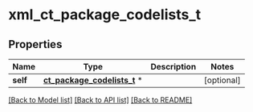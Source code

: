 # xml_ct_package_codelists_t

## Properties
Name | Type | Description | Notes
------------ | ------------- | ------------- | -------------
**self** | [**ct_package_codelists_t**](ct_package_codelists.md) \* |  | [optional] 

[[Back to Model list]](../README.md#documentation-for-models) [[Back to API list]](../README.md#documentation-for-api-endpoints) [[Back to README]](../README.md)


